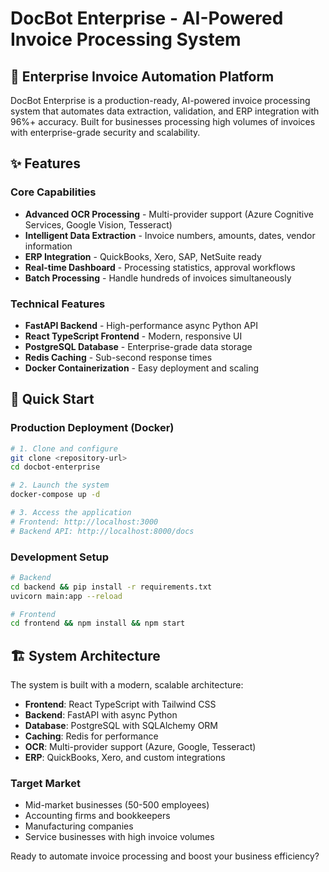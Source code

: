 # DocBot Enterprise - AI-Powered Invoice Processing System

## 🚀 Enterprise Invoice Automation Platform

DocBot Enterprise is a production-ready, AI-powered invoice processing system that automates data extraction, validation, and ERP integration with 96%+ accuracy. Built for businesses processing high volumes of invoices with enterprise-grade security and scalability.

## ✨ Features

### Core Capabilities
- **Advanced OCR Processing** - Multi-provider support (Azure Cognitive Services, Google Vision, Tesseract)
- **Intelligent Data Extraction** - Invoice numbers, amounts, dates, vendor information
- **ERP Integration** - QuickBooks, Xero, SAP, NetSuite ready
- **Real-time Dashboard** - Processing statistics, approval workflows
- **Batch Processing** - Handle hundreds of invoices simultaneously

### Technical Features
- **FastAPI Backend** - High-performance async Python API
- **React TypeScript Frontend** - Modern, responsive UI
- **PostgreSQL Database** - Enterprise-grade data storage
- **Redis Caching** - Sub-second response times
- **Docker Containerization** - Easy deployment and scaling

## 🚀 Quick Start

### Production Deployment (Docker)

```bash
# 1. Clone and configure
git clone <repository-url>
cd docbot-enterprise

# 2. Launch the system
docker-compose up -d

# 3. Access the application
# Frontend: http://localhost:3000
# Backend API: http://localhost:8000/docs
```

### Development Setup

```bash
# Backend
cd backend && pip install -r requirements.txt
uvicorn main:app --reload

# Frontend
cd frontend && npm install && npm start
```

## 🏗️ System Architecture

The system is built with a modern, scalable architecture:

- **Frontend**: React TypeScript with Tailwind CSS
- **Backend**: FastAPI with async Python
- **Database**: PostgreSQL with SQLAlchemy ORM
- **Caching**: Redis for performance
- **OCR**: Multi-provider support (Azure, Google, Tesseract)
- **ERP**: QuickBooks, Xero, and custom integrations

### Target Market
- Mid-market businesses (50-500 employees)
- Accounting firms and bookkeepers
- Manufacturing companies
- Service businesses with high invoice volumes

Ready to automate invoice processing and boost your business efficiency?
